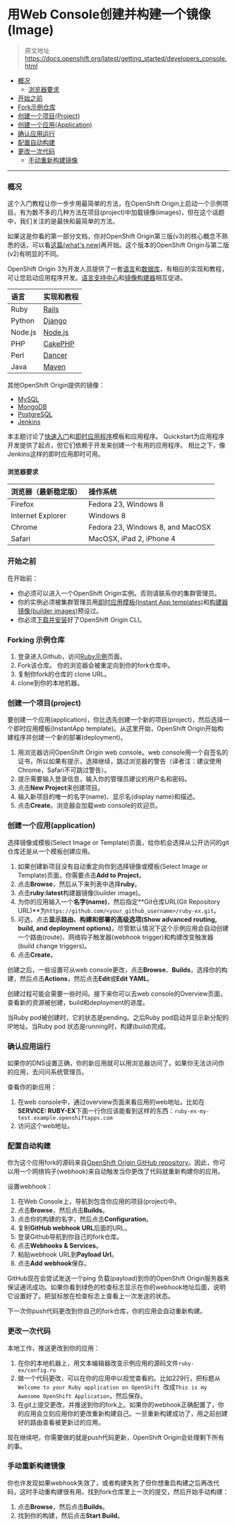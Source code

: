 # 用Web Console创建并构建一个镜像(Image)
> 原文地址 https://docs.openshift.org/latest/getting_started/developers_console.html

* <a href="#overview">概况</a>
    * <a href="#browser-requirements">浏览器要求</a>
* <a href="#before-you-begin">开始之前</a>
* <a href="#forking">Fork示例仓库</a>
* <a href="#create-a-project">创建一个项目(Project)</a>
* <a href="#create-an-application">创建一个应用(Application)</a>
* <a href="#verify-running">确认应用运行</a>
* <a href="#configuring-auto-builds">配置自动构建</a>
* <a href="#write-a-change">更改一次代码</a>
    * <a href="#manually-rebuild">手动重新构建镜像</a>

----

### <a name="overview">概况</a>
这个入门教程让你一步步用最简单的方法，在OpenShift Origin上启动一个示例项目。有为数不多的几种方法在项目(project)中加载镜像(images)，但在这个话题中，我们关注的是最快和最简单的方法。

如果这是你看的第一部分文档，你对OpenShift Origin第三版(v3)的核心概念不熟悉的话，可以看[这篇(what's new)](https://docs.openshift.org/latest/whats_new/index.html#whats-new-index)再开始。这个版本的OpenShift Origin与第二版(v2)有明显的不同。

OpenShift Origin 3为开发人员提供了一套[语言](https://docs.openshift.org/latest/using_images/s2i_images/index.html#using-images-s2i-images-index)和[数据库](https://docs.openshift.org/latest/using_images/db_images/index.html#using-images-db-images-index)，有相应的实现和教程，可让您启动应用程序开发。[语言支持中心](https://docs.openshift.org/latest/dev_guide/app_tutorials/quickstarts.html#dev-guide-app-tutorials-quickstarts)和[镜像构建器](https://docs.openshift.org/latest/using_images/s2i_images/index.html#using-images-s2i-images-index)相互促进。

|语言|实现和教程|
|:---|:---|
|Ruby|[Rails](https://github.com/openshift/rails-ex)|
|Python|[Django](https://github.com/openshift/django-ex)|
|Node.js|[Node.js](https://github.com/openshift/nodejs-ex)|
|PHP|[CakePHP](https://github.com/openshift/cakephp-ex)|
|Perl|[Dancer](https://github.com/openshift/dancer-ex)|
|Java|[Maven](https://docs.openshift.org/latest/using_images/s2i_images/java.html#using-images-s2i-images-java)|

其他OpenShift Origin提供的镜像：

* [MySQL](https://github.com/openshift/mysql)
* [MongoDB](https://github.com/openshift/mongodb)
* [PostgreSQL](https://github.com/openshift/postgresql)
* [Jenkins](https://github.com/openshift/jenkins)

本主题讨论了[快速入门](https://docs.openshift.org/latest/dev_guide/app_tutorials/quickstarts.html#dev-guide-app-tutorials-quickstarts)和[即时应用程序](https://docs.openshift.org/latest/dev_guide/templates.html#using-the-instantapp-templates)模板和应用程序。 Quickstart为应用程序开发提供了起点，但它们依赖于开发来创建一个有用的应用程序。 相比之下，像Jenkins这样的即时应用即时可用。

#### <a name="browser-requirements">浏览器要求</a>
|浏览器（最新稳定版）|操作系统|
|:---|:---|
|Firefox|Fedora 23, Windows 8|
|Internet Explorer|Windows 8|
|Chrome|Fedora 23, Windows 8, and MacOSX|
|Safari|MacOSX, iPad 2, iPhone 4|

### <a name="before-you-begin">开始之前</a>
在开始前：

* 你必须可以进入一个OpenShift Origin实例。否则请联系你的集群管理员。
* 你的实例必须被集群管理员用[即时应用模板(Instant App templates)](https://docs.openshift.org/latest/dev_guide/templates.html#using-the-instantapp-templates)和[构建器镜像(builder images)](https://docs.openshift.org/latest/using_images/s2i_images/index.html#using-images-s2i-images-index)预设过。
* 你必须[下载并安装](https://docs.openshift.org/latest/cli_reference/get_started_cli.html#cli-reference-get-started-cli)好了OpenShift Origin CLI。

### <a name="forking">Forking 示例仓库</a>
1. 登录进入Github，访问[Ruby示例](https://github.com/openshift/ruby-ex)页面。
2. Fork该仓库。
   你的浏览器会被重定向到你的fork仓库中。
3. 复制你fork的仓库的 clone URL。
4. clone到你的本地机器。

### <a name="create-a-project">创建一个项目(project)</a>
要创建一个应用(application)，你比选先创建一个新的项目(project)，然后选择一个即时应用模板(InstantApp template)。从这里开始，OpenShift Origin开始构建程序并创建一个新的部署(deployment)。

1. 用浏览器访问OpenShift Origin web console。web console用一个自签名的证书，所以如果有提示，选择继续，跳过浏览器的警告（译者注：建议使用Chrome，Safari不可跳过警告）。
2. 提示需要输入登录信息，输入你的管理员建议的用户名和密码。
3. 点击**New Project**来创建项目。
4. 输入新项目的唯一的名字(name)、显示名(display name)和描述。
5. 点击**Create**。浏览器会加载web console的欢迎页。


### <a name="create-an-application"> 创建一个应用(application)</a>

选择镜像或模板(Select Image or Template)页面，给你机会选择从公开访问的git仓库还是从一个模板创建应用。

1. 如果创建新项目没有自动重定向你到选择镜像或模板(Select Image or Template)页面，你需要点击**Add to Project**。
2. 点击**Browse**，然后从下来列表中选择**ruby**。
3. 点击**ruby:latest**构建器镜像(builder image)。
4. 为你的应用输入一个**名字(name)**，然后指定**Git仓库URL(Git Repository URL)**为`https://github.com/<your_github_username>/ruby-ex.git`。
5. 可选，点击**显示路由、构建和部署的高级选项(Show advanced routing, build, and deployment options)**，尽管默认情况下这个示例应用会自动创建一个路由(route)、网络钩子触发器(webhook trigger)和构建改变触发器(build change triggers)。
6. 点击**Create**。

创建之后，一些设置可从web console更改，点击**Browse**、**Builds**，选择你的构建，然后点击**Actions**，然后点击**Edit**或**Edit YAML**。

创建过程可能会需要一些时间。接下来你可以去web console的Overview页面，查看新的资源被创建，build和deployment的进度。

当Ruby pod被创建时，它的状态是pending。之后Ruby pod启动并显示新分配的IP地址。当Ruby pod 状态是running时，构建(build)完成。

### <a name="verify-running">确认应用运行</a>
如果你的DNS设置正确，你的新应用就可以用浏览器访问了。如果你无法访问你的应用，去问问系统管理员。

查看你的新应用：

1. 在web console中，通过overview页面来看应用的web地址。比如在**SERVICE: RUBY-EX**下面一行你应该能看到这样的东西：`ruby-ex-my-test.example.openshiftapps.com`
2. 访问这个web地址。

### <a name="configuring-auto-builds">配置自动构建</a>

你为这个应用fork的源码来自[OpenShift Origin GitHub repository](https://github.com/openshift/ruby-ex)。因此，你可以用一个网络钩子(webhook)来自动触发当你更改了代码就重新构建你的应用。

设置webhook：

1. 在Web Console上，导航到包含你应用的项目(project)中。
2. 点击**Browse**，然后点击**Builds**。
3. 点击你的构建的名字，然后点击**Configuration**。
4. 复制**GitHub webhook URL**后面的URL。
5. 登录Github导航到你自己的fork仓库。
6. 点击**Webhooks & Services**。
7. 粘贴webhook URL到**Payload Url**。
8. 点击**Add webhook**保存。

GitHub现在会尝试发送一个ping 负载(payload)到你的OpenShift Origin服务器来保证通讯成功。如果你看到绿色的检查标志显示在你的webhook地址后面，说明它设置好了。把鼠标放在检查标志上查看上一次发送的状态。

下一次你push代码更改到你自己的fork仓库，你的应用会自动重新构建。

### <a name="write-a-change">更改一次代码</a>
本地工作，推送更改到你的应用：

1. 在你的本地机器上，用文本编辑器改变示例应用的源码文件`ruby-ex/config.ru`
2. 做一个代码更改，可以在你的应用中以视觉查看的。比如229行，把标题从`Welcome to your Ruby application on OpenShift `改成`This is my Awesome OpenShift Application`，然后保存。
3. 在git上提交更改，并推送到你的fork上。如果你的webhook正确配置了，你的应用会立刻应用你的更改重新构建自己。一旦重新构建成功了，用之前创建好的路由查看被更新过的应用。

现在继续吧，你需要做的就是push代码更新，OpenShift Origin会处理剩下所有的事。

### <a name="manually-rebuild">手动重新构建镜像</a>
你也许发现如果webhook失效了，或者构建失败了但你想重启构建之后再改代码，这时手动重构建很有用。找到fork仓库里上一次的提交，然后开始手动构建：

1. 点击**Browse**，然后点击**Builds**。
2. 找到你的构建，然后点击**Start Build**。
